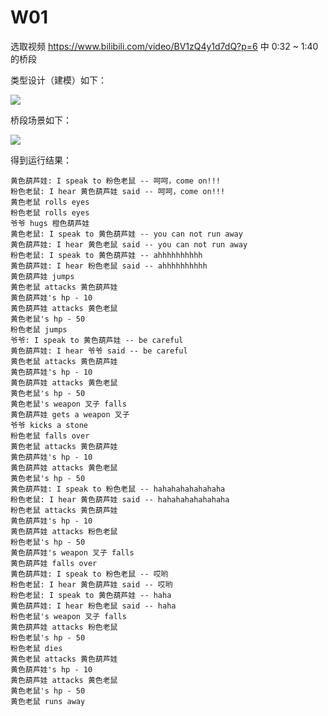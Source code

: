 # W01

选取视频 https://www.bilibili.com/video/BV1zQ4y1d7dQ?p=6 中 0:32 ~ 1:40 的桥段

类型设计（建模）如下：

![](https://github.com/jwork-2021/jw01-hogwartsfailure66/blob/master/202220012/uml/1.png)


桥段场景如下：

![](https://github.com/jwork-2021/jw01-hogwartsfailure66/blob/master/202220012/uml/2.png)

得到运行结果：

```
黄色葫芦娃: I speak to 粉色老鼠 -- 呵呵，come on!!!
粉色老鼠: I hear 黄色葫芦娃 said -- 呵呵，come on!!!
黄色老鼠 rolls eyes
粉色老鼠 rolls eyes
爷爷 hugs 橙色葫芦娃
黄色老鼠: I speak to 黄色葫芦娃 -- you can not run away
黄色葫芦娃: I hear 黄色老鼠 said -- you can not run away
粉色老鼠: I speak to 黄色葫芦娃 -- ahhhhhhhhhh
黄色葫芦娃: I hear 粉色老鼠 said -- ahhhhhhhhhh
黄色葫芦娃 jumps
黄色老鼠 attacks 黄色葫芦娃
黄色葫芦娃's hp - 10
黄色葫芦娃 attacks 黄色老鼠
黄色老鼠's hp - 50
粉色老鼠 jumps
爷爷: I speak to 黄色葫芦娃 -- be careful
黄色葫芦娃: I hear 爷爷 said -- be careful
黄色老鼠 attacks 黄色葫芦娃
黄色葫芦娃's hp - 10
黄色葫芦娃 attacks 黄色老鼠
黄色老鼠's hp - 50
黄色老鼠's weapon 叉子 falls
黄色葫芦娃 gets a weapon 叉子
爷爷 kicks a stone
粉色老鼠 falls over
黄色老鼠 attacks 黄色葫芦娃
黄色葫芦娃's hp - 10
黄色葫芦娃 attacks 黄色老鼠
黄色老鼠's hp - 50
黄色葫芦娃: I speak to 粉色老鼠 -- hahahahahahahaha
粉色老鼠: I hear 黄色葫芦娃 said -- hahahahahahahaha
粉色老鼠 attacks 黄色葫芦娃
黄色葫芦娃's hp - 10
黄色葫芦娃 attacks 粉色老鼠
粉色老鼠's hp - 50
黄色葫芦娃's weapon 叉子 falls
黄色葫芦娃 falls over
黄色葫芦娃: I speak to 粉色老鼠 -- 哎哟
粉色老鼠: I hear 黄色葫芦娃 said -- 哎哟
粉色老鼠: I speak to 黄色葫芦娃 -- haha
黄色葫芦娃: I hear 粉色老鼠 said -- haha
粉色老鼠's weapon 叉子 falls
黄色葫芦娃 attacks 粉色老鼠
粉色老鼠's hp - 50
粉色老鼠 dies
黄色老鼠 attacks 黄色葫芦娃
黄色葫芦娃's hp - 10
黄色葫芦娃 attacks 黄色老鼠
黄色老鼠's hp - 50
黄色老鼠 runs away
```